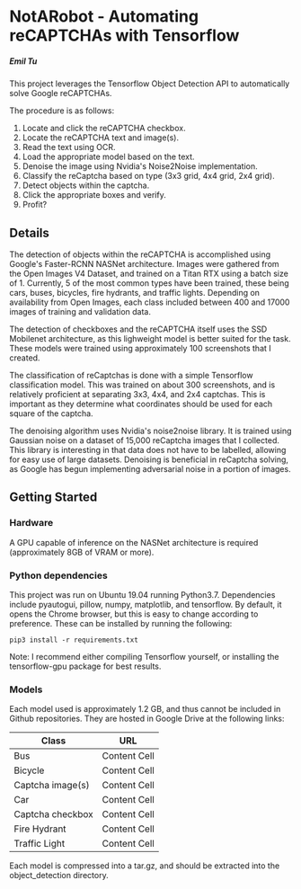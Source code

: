 # NotARobot - Automating reCAPTCHAs with Tensorflow
##### Emil Tu

This project leverages the Tensorflow Object Detection API to automatically solve Google reCAPTCHAs.

The procedure is as follows:

1. Locate and click the reCAPTCHA checkbox.
2. Locate the reCAPTCHA text and image(s).
3. Read the text using OCR.
4. Load the appropriate model based on the text.
5. Denoise the image using Nvidia's Noise2Noise implementation.
6. Classify the reCaptcha based on type (3x3 grid, 4x4 grid, 2x4 grid).
7. Detect objects within the captcha.
8. Click the appropriate boxes and verify.
9. Profit?

## Details

The detection of objects within the reCAPTCHA is accomplished using Google's Faster-RCNN NASNet architecture. Images were gathered from the Open Images V4 Dataset, and trained on a Titan RTX using a batch size of 1. Currently, 5 of the most common types have been trained, these being cars, buses, bicycles, fire hydrants, and traffic lights. Depending on availability from Open Images, each class included between 400 and 17000 images of training and validation data.

The detection of checkboxes and the reCAPTCHA itself uses the SSD Mobilenet architecture, as this lighweight model is better suited for the task. These models were trained using approximately 100 screenshots that I created.

The classification of reCaptchas is done with a simple Tensorflow classification model. This was trained on about 300 screenshots, and is relatively proficient at separating 3x3, 4x4, and 2x4 captchas. This is important as they determine what coordinates should be used for each square of the captcha.

The denoising algorithm uses Nvidia's noise2noise library. It is trained using Gaussian noise on a dataset of 15,000 reCaptcha images that I collected. This library is interesting in that data does not have to be labelled, allowing for easy use of large datasets. Denoising is beneficial in reCaptcha solving, as Google has begun implementing adversarial noise in a portion of images.



## Getting Started

### Hardware

A GPU capable of inference on the NASNet architecture is required (approximately 8GB of VRAM or more).

### Python dependencies

This project was run on Ubuntu 19.04 running Python3.7. Dependencies include pyautogui, pillow, numpy, matplotlib, and tensorflow. By default, it opens the Chrome browser, but this is easy to change according to preference.
These can be installed by running the following:

```
pip3 install -r requirements.txt
```
Note: I recommend either compiling Tensorflow yourself, or installing the tensorflow-gpu package for best results.

### Models

Each model used is approximately 1.2 GB, and thus cannot be included in Github repositories.
They are hosted in Google Drive at the following links:

| Class  | URL |
| ------------- | ------------- |
| Bus  | Content Cell  |
| Bicycle | Content Cell  |
| Captcha image(s) | Content Cell|
| Car | Content Cell|
| Captcha checkbox | Content Cell|
| Fire Hydrant | Content Cell|
| Traffic Light | Content Cell|

Each model is compressed into a tar.gz, and should be extracted into the object_detection directory.
